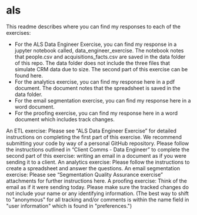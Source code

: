 # als

This readme describes where you can find my responses to each of the exercises: 

- For the ALS Data Engineer Exercise, you can find my response in a jupyter notebook called, data_engineer_exercise. The notebook notes that people.csv and acquisitions_facts.csv are saved in the data folder of this repo. The data folder does not include the three files that simulate CRM data due to size. The second part of this exercise can be found here.
- For the analytics exercise, you can find my response here in a pdf document. The document notes that the spreadsheet is saved in the data folder. 
- For the email segmentation exercise, you can find my response here in a word document. 
- For the proofing exercise, you can find my response here in a word document which includes track changes.

An ETL exercise:
Please see “ALS Data Engineer Exercise” for detailed instructions on completing the first part of this exercise. We recommend submitting your code by way of a personal GitHub repository.
Please follow the instructions outlined in “Client Comms - Data Engineer” to complete the second part of this exercise: writing an email in a document as if you were sending it to a client.
An analytics exercise:
Please follow the instructions to create a spreadsheet and answer the questions.
An email segmentation exercise:
Please see “Segmentation Quality Assurance exercise” attachments for further instructions here.
A proofing exercise:
Think of the email as if it were sending today.
Please make sure the tracked changes do not include your name or any identifying information. (The best way to shift to "anonymous" for all tracking and/or comments is within the name field in "user information" which is found in "preferences.")

